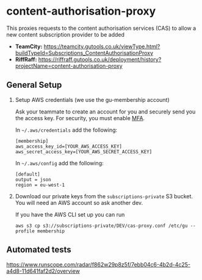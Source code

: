 # content-authorisation-proxy
This proxies requests to the content authorisation services (CAS) to allow a new content subscription provider to be added

* **TeamCity:** https://teamcity.gutools.co.uk/viewType.html?buildTypeId=Subscriptions_ContentAuthorisationProxy
* **RiffRaff:** https://riffraff.gutools.co.uk/deployment/history?projectName=content-authorisation-proxy

## General Setup

1. Setup AWS credentials (we use the gu-membership account)

   Ask your teammate to create an account for you and securely send you the access key. For security, you must enable [MFA](http://aws.amazon.com/iam/details/mfa/).

   In `~/.aws/credentials` add the following:

   ```
   [membership]
   aws_access_key_id=[YOUR_AWS_ACCESS_KEY]
   aws_secret_access_key=[YOUR_AWS_SECRET_ACCESS_KEY]
   ```

   In `~/.aws/config` add the following:

   ```
   [default]
   output = json
   region = eu-west-1
   ```

1. Download our private keys from the `subscriptions-private` S3 bucket. You will need an AWS account so ask another dev.

    If you have the AWS CLI set up you can run
    ```
    aws s3 cp s3://subscriptions-private/DEV/cas-proxy.conf /etc/gu --profile membership

    ```
    
## Automated tests

https://www.runscope.com/radar/f862w29p8z5f/7ebb04c6-4b2d-4c25-a4d8-11d641faf2d2/overview
